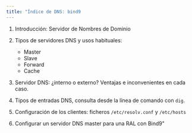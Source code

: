 ```yaml
---
title: "Índice de DNS: bind9
---
```


1. Introducción: Servidor de Nombres de Dominio  
2. Tipos de servidores DNS y usos habituales:

    * Master
    * Slave
    * Forward
    * Cache

3. Servidor DNS: ¿interno o externo? Ventajas e inconvenientes en cada caso.
4. Tipos de entradas DNS, consulta desde la línea de comando con `dig`.  
5. Configuración de los clientes: ficheros `/etc/resolv.conf` y `/etc/hosts`
6. Configurar un servidor DNS master para una RAL con Bind9"